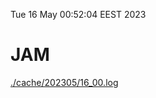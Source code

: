 Tue 16 May 00:52:04 EEST 2023
# JAM
<a href='./cache/202305/16_00.log'>./cache/202305/16_00.log</a>

